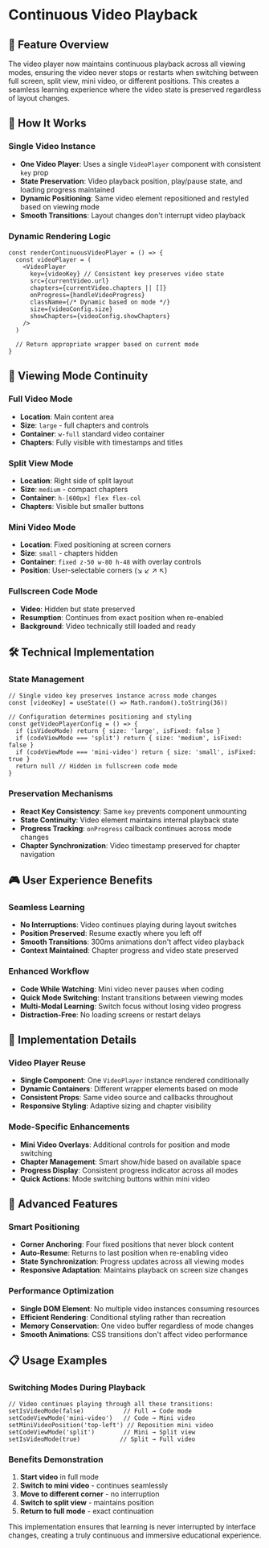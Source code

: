 # Continuous Video Playback

## 🎯 Feature Overview

The video player now maintains continuous playback across all viewing modes, ensuring the video never stops or restarts when switching between full screen, split view, mini video, or different positions. This creates a seamless learning experience where the video state is preserved regardless of layout changes.

## 🔄 How It Works

### Single Video Instance
- **One Video Player**: Uses a single `VideoPlayer` component with consistent `key` prop
- **State Preservation**: Video playback position, play/pause state, and loading progress maintained
- **Dynamic Positioning**: Same video element repositioned and restyled based on viewing mode
- **Smooth Transitions**: Layout changes don't interrupt video playback

### Dynamic Rendering Logic
```tsx
const renderContinuousVideoPlayer = () => {
  const videoPlayer = (
    <VideoPlayer
      key={videoKey} // Consistent key preserves video state
      src={currentVideo.url}
      chapters={currentVideo.chapters || []}
      onProgress={handleVideoProgress}
      className={/* Dynamic based on mode */}
      size={videoConfig.size}
      showChapters={videoConfig.showChapters}
    />
  )
  
  // Return appropriate wrapper based on current mode
}
```

## 📱 Viewing Mode Continuity

### Full Video Mode
- **Location**: Main content area
- **Size**: `large` - full chapters and controls
- **Container**: `w-full` standard video container
- **Chapters**: Fully visible with timestamps and titles

### Split View Mode  
- **Location**: Right side of split layout
- **Size**: `medium` - compact chapters
- **Container**: `h-[600px] flex flex-col`
- **Chapters**: Visible but smaller buttons

### Mini Video Mode
- **Location**: Fixed positioning at screen corners
- **Size**: `small` - chapters hidden
- **Container**: `fixed z-50 w-80 h-48` with overlay controls
- **Position**: User-selectable corners (↘️ ↙️ ↗️ ↖️)

### Fullscreen Code Mode
- **Video**: Hidden but state preserved
- **Resumption**: Continues from exact position when re-enabled
- **Background**: Video technically still loaded and ready

## 🛠️ Technical Implementation

### State Management
```tsx
// Single video key preserves instance across mode changes
const [videoKey] = useState(() => Math.random().toString(36))

// Configuration determines positioning and styling
const getVideoPlayerConfig = () => {
  if (isVideoMode) return { size: 'large', isFixed: false }
  if (codeViewMode === 'split') return { size: 'medium', isFixed: false }  
  if (codeViewMode === 'mini-video') return { size: 'small', isFixed: true }
  return null // Hidden in fullscreen code mode
}
```

### Preservation Mechanisms
- **React Key Consistency**: Same `key` prevents component unmounting
- **State Continuity**: Video element maintains internal playback state
- **Progress Tracking**: `onProgress` callback continues across mode changes
- **Chapter Synchronization**: Video timestamp preserved for chapter navigation

## 🎮 User Experience Benefits

### Seamless Learning
- **No Interruptions**: Video continues playing during layout switches
- **Position Preserved**: Resume exactly where you left off
- **Smooth Transitions**: 300ms animations don't affect video playback
- **Context Maintained**: Chapter progress and video state preserved

### Enhanced Workflow
- **Code While Watching**: Mini video never pauses when coding
- **Quick Mode Switching**: Instant transitions between viewing modes
- **Multi-Modal Learning**: Switch focus without losing video progress
- **Distraction-Free**: No loading screens or restart delays

## 🔧 Implementation Details

### Video Player Reuse
- **Single Component**: One `VideoPlayer` instance rendered conditionally
- **Dynamic Containers**: Different wrapper elements based on mode
- **Consistent Props**: Same video source and callbacks throughout
- **Responsive Styling**: Adaptive sizing and chapter visibility

### Mode-Specific Enhancements
- **Mini Video Overlays**: Additional controls for position and mode switching
- **Chapter Management**: Smart show/hide based on available space
- **Progress Display**: Consistent progress indicator across all modes
- **Quick Actions**: Mode switching buttons within mini video

## 🚀 Advanced Features

### Smart Positioning
- **Corner Anchoring**: Four fixed positions that never block content
- **Auto-Resume**: Returns to last position when re-enabling video
- **State Synchronization**: Progress updates across all viewing modes
- **Responsive Adaptation**: Maintains playback on screen size changes

### Performance Optimization
- **Single DOM Element**: No multiple video instances consuming resources
- **Efficient Rendering**: Conditional styling rather than recreation
- **Memory Conservation**: One video buffer regardless of mode changes
- **Smooth Animations**: CSS transitions don't affect video performance

## 📋 Usage Examples

### Switching Modes During Playback
```tsx
// Video continues playing through all these transitions:
setIsVideoMode(false)           // Full → Code mode
setCodeViewMode('mini-video')   // Code → Mini video
setMiniVideoPosition('top-left') // Reposition mini video
setCodeViewMode('split')        // Mini → Split view
setIsVideoMode(true)           // Split → Full video
```

### Benefits Demonstration
1. **Start video** in full mode
2. **Switch to mini video** - continues seamlessly
3. **Move to different corner** - no interruption
4. **Switch to split view** - maintains position
5. **Return to full mode** - exact continuation

This implementation ensures that learning is never interrupted by interface changes, creating a truly continuous and immersive educational experience.
